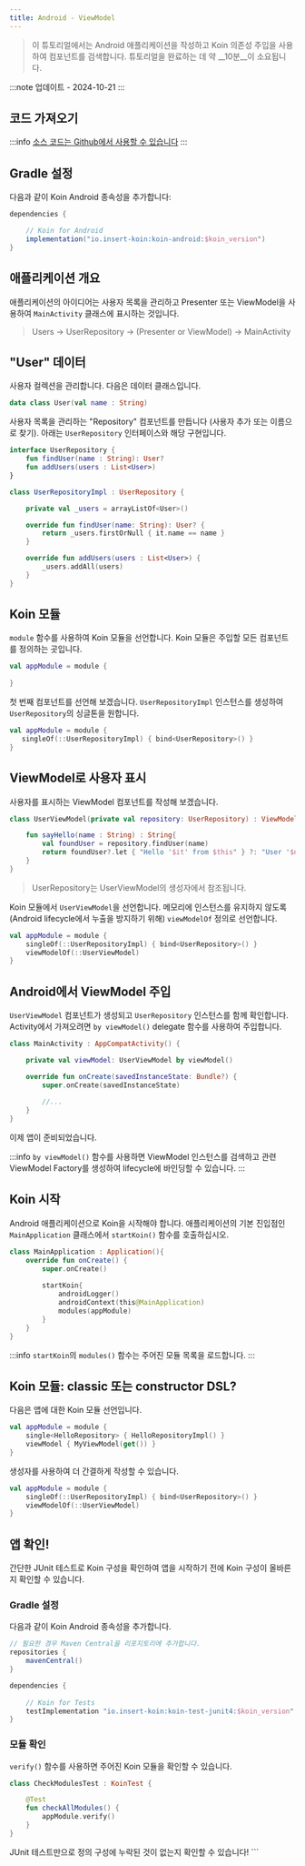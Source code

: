 ```yaml
---
title: Android - ViewModel
---
```

> 이 튜토리얼에서는 Android 애플리케이션을 작성하고 Koin 의존성 주입을 사용하여 컴포넌트를 검색합니다.
> 튜토리얼을 완료하는 데 약 __10분__이 소요됩니다.

:::note
업데이트 - 2024-10-21
:::

## 코드 가져오기

:::info
[소스 코드는 Github에서 사용할 수 있습니다](https://github.com/InsertKoinIO/koin-getting-started/tree/main/android)
:::

## Gradle 설정

다음과 같이 Koin Android 종속성을 추가합니다:

```groovy
dependencies {

    // Koin for Android
    implementation("io.insert-koin:koin-android:$koin_version")
}
```

## 애플리케이션 개요

애플리케이션의 아이디어는 사용자 목록을 관리하고 Presenter 또는 ViewModel을 사용하여 `MainActivity` 클래스에 표시하는 것입니다.

> Users -> UserRepository -> (Presenter or ViewModel) -> MainActivity

## "User" 데이터

사용자 컬렉션을 관리합니다. 다음은 데이터 클래스입니다.

```kotlin
data class User(val name : String)
```

사용자 목록을 관리하는 "Repository" 컴포넌트를 만듭니다 (사용자 추가 또는 이름으로 찾기). 아래는 `UserRepository` 인터페이스와 해당 구현입니다.

```kotlin
interface UserRepository {
    fun findUser(name : String): User?
    fun addUsers(users : List<User>)
}

class UserRepositoryImpl : UserRepository {

    private val _users = arrayListOf<User>()

    override fun findUser(name: String): User? {
        return _users.firstOrNull { it.name == name }
    }

    override fun addUsers(users : List<User>) {
        _users.addAll(users)
    }
}
```

## Koin 모듈

`module` 함수를 사용하여 Koin 모듈을 선언합니다. Koin 모듈은 주입할 모든 컴포넌트를 정의하는 곳입니다.

```kotlin
val appModule = module {
    
}
```

첫 번째 컴포넌트를 선언해 보겠습니다. `UserRepositoryImpl` 인스턴스를 생성하여 `UserRepository`의 싱글톤을 원합니다.

```kotlin
val appModule = module {
   singleOf(::UserRepositoryImpl) { bind<UserRepository>() }
}
```

## ViewModel로 사용자 표시

사용자를 표시하는 ViewModel 컴포넌트를 작성해 보겠습니다.

```kotlin
class UserViewModel(private val repository: UserRepository) : ViewModel() {

    fun sayHello(name : String) : String{
        val foundUser = repository.findUser(name)
        return foundUser?.let { "Hello '$it' from $this" } ?: "User '$name' not found!"
    }
}
```

> UserRepository는 UserViewModel의 생성자에서 참조됩니다.

Koin 모듈에서 `UserViewModel`을 선언합니다. 메모리에 인스턴스를 유지하지 않도록 (Android lifecycle에서 누출을 방지하기 위해) `viewModelOf` 정의로 선언합니다.

```kotlin
val appModule = module {
    singleOf(::UserRepositoryImpl) { bind<UserRepository>() }
    viewModelOf(::UserViewModel)
}
```

## Android에서 ViewModel 주입

`UserViewModel` 컴포넌트가 생성되고 `UserRepository` 인스턴스를 함께 확인합니다. Activity에서 가져오려면 `by viewModel()` delegate 함수를 사용하여 주입합니다.

```kotlin
class MainActivity : AppCompatActivity() {

    private val viewModel: UserViewModel by viewModel()

    override fun onCreate(savedInstanceState: Bundle?) {
        super.onCreate(savedInstanceState)
        
        //...
    }
}
```

이제 앱이 준비되었습니다.

:::info
`by viewModel()` 함수를 사용하면 ViewModel 인스턴스를 검색하고 관련 ViewModel Factory를 생성하여 lifecycle에 바인딩할 수 있습니다.
:::

## Koin 시작

Android 애플리케이션으로 Koin을 시작해야 합니다. 애플리케이션의 기본 진입점인 `MainApplication` 클래스에서 `startKoin()` 함수를 호출하십시오.

```kotlin
class MainApplication : Application(){
    override fun onCreate() {
        super.onCreate()
        
        startKoin{
            androidLogger()
            androidContext(this@MainApplication)
            modules(appModule)
        }
    }
}
```

:::info
`startKoin`의 `modules()` 함수는 주어진 모듈 목록을 로드합니다.
:::

## Koin 모듈: classic 또는 constructor DSL?

다음은 앱에 대한 Koin 모듈 선언입니다.

```kotlin
val appModule = module {
    single<HelloRepository> { HelloRepositoryImpl() }
    viewModel { MyViewModel(get()) }
}
```

생성자를 사용하여 더 간결하게 작성할 수 있습니다.

```kotlin
val appModule = module {
    singleOf(::UserRepositoryImpl) { bind<UserRepository>() }
    viewModelOf(::UserViewModel)
}
```

## 앱 확인!

간단한 JUnit 테스트로 Koin 구성을 확인하여 앱을 시작하기 전에 Koin 구성이 올바른지 확인할 수 있습니다.

### Gradle 설정

다음과 같이 Koin Android 종속성을 추가합니다.

```groovy
// 필요한 경우 Maven Central을 리포지토리에 추가합니다.
repositories {
	mavenCentral()    
}

dependencies {
    
    // Koin for Tests
    testImplementation "io.insert-koin:koin-test-junit4:$koin_version"
}
```

### 모듈 확인

`verify()` 함수를 사용하면 주어진 Koin 모듈을 확인할 수 있습니다.

```kotlin
class CheckModulesTest : KoinTest {

    @Test
    fun checkAllModules() {
        appModule.verify()
    }
}
```

JUnit 테스트만으로 정의 구성에 누락된 것이 없는지 확인할 수 있습니다!
    ```